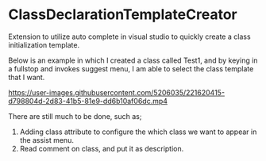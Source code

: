 # ClassDeclarationTemplateCreator
Extension to utilize auto complete in visual studio to quickly create a class initialization template.

Below is an example in which I created a class called Test1, and by keying in a fullstop and invokes suggest menu, I am able to select the class template that I want.

https://user-images.githubusercontent.com/5206035/221620415-d798804d-2d83-41b5-81e9-dd6b10af06dc.mp4

There are still much to be done, such as;
1. Adding class attribute to configure the which class we want to appear in the assist menu.
2. Read comment on class, and put it as description.

